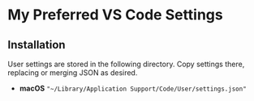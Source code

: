 # My Preferred VS Code Settings

## Installation

User settings are stored in the following directory. Copy settings there, replacing or merging JSON as desired.

* **macOS** `"~/Library/Application Support/Code/User/settings.json"`
